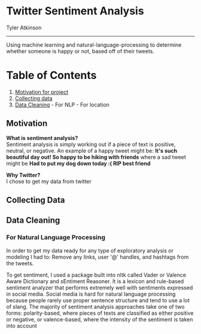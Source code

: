 # Twitter Sentiment Analysis  
  
Tyler Atkinson
  
---
Using machine learning and natural-language-processing to determine whether someone is happy or not, based off of their tweets.

# Table of Contents
  1. [Motivation for project](#motivation)
  2. [Collecting data](#data)
  3. [Data Cleaning](#cleaning)
    - For NLP
    - For location
  
## Motivation
**What is sentiment analysis?**  
Sentiment analysis is simply working out if a piece of text is positive, neutral, or negative. An example of a happy tweet might be: **It's such beautiful day out! So happy to be hiking with friends** where a sad tweet might be **Had to put my dog down today :( RIP best friend**
  
  
**Why Twitter?**  
I chose to get my data from twitter
## Collecting Data

## Data Cleaning

### For Natural Language Processing
In order to get my data ready for any type of exploratory analysis or modeling I had
to: Remove any links, user '@' handles, and hashtags from the tweets.

To get sentiment, I used a package built into nltk called Vader or Valence Aware Dictionary and sEntiment Reasoner. It is a lexicon and rule-based sentiment analyzer that performs extremely well with sentiments expressed in social media. Social media is hard for natural language processing because people rarely use proper sentence structure and tend to use a lot of slang.
The majority of sentiment analysis approaches take one of two forms: polarity-based, where pieces of texts are classified as either positive or negative, or valence-based, where the intensity of the sentiment is taken into account
